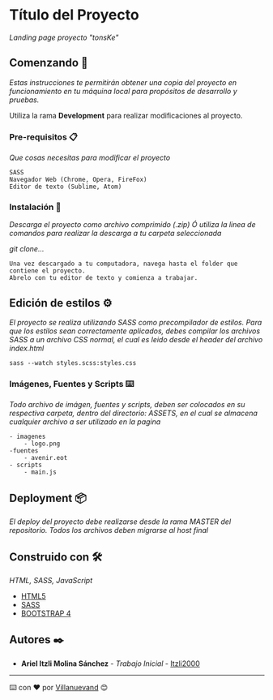 # Título del Proyecto

_Landing page proyecto "tonsKe"_

## Comenzando 🚀

_Estas instrucciones te permitirán obtener una copia del proyecto en funcionamiento en tu máquina local para propósitos de desarrollo y pruebas._

Utiliza la rama **Development** para realizar modificaciones al proyecto.


### Pre-requisitos 📋

_Que cosas necesitas para modificar el proyecto_

```
SASS
Navegador Web (Chrome, Opera, FireFox)
Editor de texto (Sublime, Atom)
```

### Instalación 🔧

_Descarga el proyecto como archivo comprimido (.zip)
Ó utiliza la linea de comandos para realizar la descarga a tu carpeta seleccionada_

_git clone..._

```
Una vez descargado a tu computadora, navega hasta el folder que contiene el proyecto.
Abrelo con tu editor de texto y comienza a trabajar.
```

## Edición de estilos ⚙️

_El proyecto se realiza utilizando SASS como precompilador de estilos.
Para que los estilos sean correctamente aplicados, debes compilar los
archivos SASS a un archivo CSS normal, el cual es leido desde el header
del archivo index.html_

```
sass --watch styles.scss:styles.css
```

### Imágenes, Fuentes y Scripts ⌨️

_Todo archivo de imágen, fuentes y scripts, deben ser colocados en su respectiva carpeta, dentro del directorio:_
_ASSETS, en el cual se almacena cualquier archivo a ser utilizado en la pagina_

```
- imagenes
	- logo.png
-fuentes
	- avenir.eot
- scripts
	- main.js
```

## Deployment 📦

_El deploy del proyecto debe realizarse desde la rama MASTER del repositorio.
Todos los archivos deben migrarse al host final_

## Construido con 🛠️

_HTML, SASS, JavaScript_

* [HTML5](https://developer.mozilla.org/es/docs/HTML/HTML5) 
* [SASS](https://sass-lang.com/)
* [BOOTSTRAP 4](https://getbootstrap.com/docs/4.0/getting-started/introduction/)

## Autores ✒️

* **Ariel Itzli Molina Sánchez** - *Trabajo Inicial* - [Itzli2000](https://github.com/Itzli2000)



---
⌨️ con ❤️ por [Villanuevand](https://github.com/Villanuevand) 😊